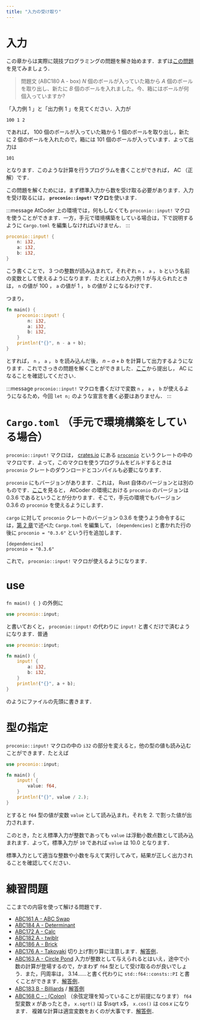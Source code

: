 ```yaml
---
title: "入力の受け取り"
---
```

# 入力
この章からは実際に競技プログラミングの問題を解き始めます．まずは[この問題](https://atcoder.jp/contests/abc180/tasks/abc180_a)を見てみましょう．

> 問題文 (ABC180 A - box)
> $N$ 個のボールが入っていた箱から $A$ 個のボールを取り出し、新たに $B$ 個のボールを入れました。今、箱にはボールが何個入っていますか?

「入力例 1 」と「出力例 1 」を見てください．入力が
```-:標準入力
100 1 2
```
であれば， 100 個のボールが入っていた箱から 1 個のボールを取り出し，新たに 2 個のボールを入れたので，箱には 101 個のボールが入っています．よって出力は
```-:標準出力
101
```
となります．このような計算を行うプログラムを書くことができれば， AC （正解）です．

この問題を解くためには，まず標準入力から数を受け取る必要があります．入力を受け取るには， **`proconio::input!` マクロ**を使います．

:::message
AtCoder 上の環境では，何もしなくても `proconio::input!` マクロを使うことができます．一方，手元で環境構築をしている場合は，下で説明するように `Cargo.toml` を編集しなければいけません．
:::
```rust
proconio::input! {
    n: i32,
    a: i32,
    b: i32,
}
```
こう書くことで， 3 つの整数が読み込まれて，それぞれ `n` ， `a` ， `b` という名前の変数として使えるようになります．たとえば上の入力例 1 が与えられたときは， `n` の値が 100 ， `a` の値が 1 ， `b` の値が 2 になるわけです．

つまり，
```rust
fn main() {
    proconio::input! {
        n: i32,
        a: i32,
        b: i32,
    }
    println!("{}", n - a + b);
}
```
とすれば， `n` ， `a` ， `b` を読み込んだ後， $n - a + b$ を計算して出力するようになります．これでさっきの問題を解くことができました．[ここ](https://atcoder.jp/contests/abc180/submit?taskScreenName=abc180_a)から提出し， AC になることを確認してください．

:::message
`proconio::input!` マクロを書くだけで変数 `n` ， `a` ， `b` が使えるようになるため，今回 `let n;` のような宣言を書く必要はありません．
:::
# `Cargo.toml` （手元で環境構築をしている場合）
`proconio::input!` マクロは， [crates.io](https://crates.io) にある [`proconio`](https://crates.io/crates/proconio) というクレートの中のマクロです．よって，このマクロを使うプログラムをビルドするときは `proconio` クレートのダウンロードとコンパイルも必要になります．

`proconio` にもバージョンがあります．これは， Rust 自体のバージョンとは別のものです．[ここ](https://github.com/rust-lang-ja/atcoder-rust-resources/wiki/2020-Update#proconio)を見ると， AtCoder の環境における `proconio` のバージョンは 0.3.6 であるということが分かります．そこで，手元の環境でもバージョン 0.3.6 の `proconio` を使えるようにします．

`cargo` に対して `proconio` クレートのバージョン 0.3.6 を使うよう命令するには，[第 2 章](https://zenn.dev/toga/books/rust-atcoder/viewer/02-environment-setup)で述べた `Cargo.toml` を編集して， `[dependencies]` と書かれた行の後に `proconio = "0.3.6"` という行を追加します．
```
[dependencies]
proconio = "0.3.6"
```
これで， `proconio::input!` マクロが使えるようになります．

# use
`fn main() { }` の外側に
```rust
use proconio::input;
```
と書いておくと， `proconio::input!` の代わりに `input!` と書くだけで済むようになります．普通
```rust
use proconio::input;

fn main() {
    input! {
        a: i32,
        b: i32,
    }
    println!("{}", a + b);
}
```
のようにファイルの先頭に書きます．
# 型の指定
`proconio::input!` マクロの中の `i32` の部分を変えると，他の型の値も読み込むことができます．たとえば
```rust
use proconio::input;

fn main() {
    input! {
        value: f64,
    }
    println!("{}", value / 2.);
}
```
とすると `f64` 型の値が変数 `value` として読み込まれ，それを 2. で割った値が出力されます．

このとき，たとえ標準入力が整数であっても `value` は浮動小数点数として読み込まれます．よって，標準入力が `10` であれば `value` は 10.0 となります．

標準入力として適当な整数や小数を与えて実行してみて，結果が正しく出力されることを確認してください．
# 練習問題
ここまでの内容を使って解ける問題です．
- [ABC161 A - ABC Swap](https://atcoder.jp/contests/abc161/tasks/abc161_a)
- [ABC184 A - Determinant](https://atcoder.jp/contests/abc184/tasks/abc184_a)
- [ABC172 A - Calc](https://atcoder.jp/contests/abc172/tasks/abc172_a)
- [ABC182 A - twiblr](https://atcoder.jp/contests/abc182/tasks/abc182_a)
- [ABC186 A - Brick](https://atcoder.jp/contests/abc186/tasks/abc186_a)
- [ABC176 A - Takoyaki](https://atcoder.jp/contests/abc176/tasks/abc176_a)
  切り上げ割り算に注意します．[解答例](https://atcoder.jp/contests/abc176/submissions/19108814)．
- [ABC163 A - Circle Pond](https://atcoder.jp/contests/abc163/tasks/abc163_a)
  入力が整数として与えられるとはいえ，途中で小数の計算が登場するので，かまわず `f64` 型として受け取るのが良いでしょう．また，円周率は， 3.14……と書く代わりに `std::f64::consts::PI` と書くことができます．[解答例](https://atcoder.jp/contests/abc163/submissions/19108930)．
- [ABC183 B - Billiards](https://atcoder.jp/contests/abc183/tasks/abc183_b) / [解答例](https://atcoder.jp/contests/abc183/submissions/19519502)
- [ABC168 C - : (Colon)](https://atcoder.jp/contests/abc168/tasks/abc168_c) （余弦定理を知っていることが前提になります）
  `f64` 型変数 $x$ があったとき， `x.sqrt()` は $\sqrt x$， `x.cos()` は $\cos x$ になります．
  複雑な計算は適宜変数をおくのが大事です．[解答例](https://atcoder.jp/contests/abc168/submissions/19109334)．
